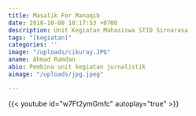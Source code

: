 ```yaml
---
title: Masalik For Manaqib
date: 2018-10-08 18:17:53 +0700
description: Unit Kegiatan Mahasiswa STID Sirnarasa
tags: "[kegiatan]"
categories: ''
image: "/uploads/cikuray.JPG"
aname: Ahmad Ramdan
abio: Pembina unit kegiatan jurnalistik
aimage: "/uploads/jpg.jpeg"

---
```


{{< youtube id="w7Ft2ymGmfc" autoplay="true" >}}